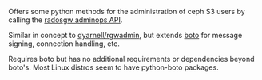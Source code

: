Offers some python methods for the administration of ceph S3 users by calling the [radosgw adminops API](http://ceph.com/docs/master/radosgw/adminops/).

Similar in concept to [dyarnell/rgwadmin](https://github.com/dyarnell/rgwadmin), but extends [boto](http://aws.amazon.com/sdk-for-python/) for message signing, connection handling, etc.

Requires boto but has no additional requirements or dependencies beyond boto's. Most Linux distros seem to have python-boto packages.
